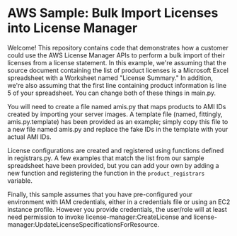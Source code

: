 # AWS Sample: Bulk Import Licenses into License Manager

Welcome! This repository contains code that demonstrates how a customer could use the AWS License Manager APIs to perform a bulk import of their licenses from a license statement. In this example, we're assuming that the source document containing the list of product licenses is a Microsoft Excel spreadsheet with a Worksheet named "License Summary." In addition, we're also assuming that the first line containing product information is line 5 of your spreadsheet. You can change both of these things in main.py.

You will need to create a file named amis.py that maps products to AMI IDs created by importing your server images. A template file (named, fittingly, amis.py.template) has been provided as an example; simply copy this file to a new file named amis.py and replace the fake IDs in the template with your actual AMI IDs.

License configurations are created and registered using functions defined in registrars.py. A few examples that match the list from our sample spreadsheet have been provided, but you can add your own by adding a new function and registering the function in the `product_registrars` variable.

Finally, this sample assumes that you have pre-configured your environment with IAM credentials, either in a credentials file or using an EC2 instance profile. However you provide credentials, the user/role will at least need permission to invoke license-manager:CreateLicense and license-manager:UpdateLicenseSpecificationsForResource.